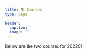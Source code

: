 ```yaml
---
title: 📚 Courses
type: page

header:
  caption: ""
  image: ""
---
```


Below are the two courses for 202201
